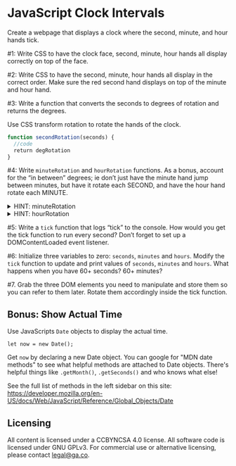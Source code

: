 # JavaScript Clock Intervals

Create a webpage that displays a clock where the
second, minute, and hour hands tick.

#1: Write CSS to have the clock face, second, minute, hour
hands all display correctly on top of the face.

#2: Write CSS to have the second, minute, hour
hands all display in the correct order. Make
sure the red second hand displays on top of the minute
and hour hand.

#3: Write a function that converts the seconds to degrees of rotation and returns the degrees.

Use CSS transform rotation to rotate the hands of the
clock.

```js
function secondRotation(seconds) {
  //code
  return degRotation
}
```

#4: Write `minuteRotation` and `hourRotation` functions. As a bonus, account for the “in between” degrees; ie don’t just have the minute hand jump between minutes, but have it rotate each SECOND, and have the hour hand rotate each MINUTE.

<details><summary>HINT: minuteRotation</summary>
<p>

```js
function minuteRotation(minutes, seconds) {
  // first, find the total seconds by converting the minutes to seconds then adding that value to the seconds argument
  //  code here

  // there are 60sec*60min=3600 seconds in a hour
  // that means, each second needs to rotate the
  // minutehand by 360/3600=.1 degrees

  // code here to find the degrees of rotation
  // don’t forget to return the final value!

}
```
</p>
</details>

<details><summary>HINT: hourRotation</summary>
<p>

```js
function hourRotation(hours, minutes) {
  // first, find the total minutes converting the hours to minutes, then adding that value to the minutes argument
  // code here

  // there are 60min*12hr=720 minutes in a full rotation (12 hours)
  // that means, each minute needs to rotate the
  // minutehand by 360/720=.5 degrees

  // code here to find the degrees of rotation
  // don’t forget to return the final value!
}
```
</p>
</details>

#5: Write a `tick` function that logs “tick” to the console.  How would you get the tick function to run every second? Don’t forget to set up a  DOMContentLoaded event listener.

#6: Initialize three variables to zero: `seconds`, `minutes` and `hours`. Modify the `tick` function to update and print values of `seconds`, `minutes` and `hours`. What happens when you have 60+ seconds? 60+ minutes?

#7. Grab the three DOM elements you need to manipulate and store them so you can refer to them later. Rotate them accordingly inside the tick function.

## Bonus: Show Actual Time
Use JavaScripts `Date` objects to display the actual
time.

```
let now = new Date();
```

Get `now` by declaring a new Date object. You can google for "MDN date methods" to see what
helpful methods are attached to Date objects. There's helpful things like `.getMonth()`, `.getSeconds()`
and who knows what else!

See the full list of methods in the left sidebar on this site:
https://developer.mozilla.org/en-US/docs/Web/JavaScript/Reference/Global_Objects/Date

## Licensing
All content is licensed under a CC­BY­NC­SA 4.0 license.
All software code is licensed under GNU GPLv3. For commercial use or alternative licensing, please contact legal@ga.co.

